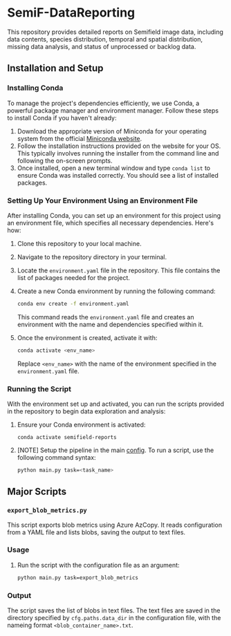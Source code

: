 # SemiF-DataReporting
This repository provides detailed reports on Semifield image data, including data contents, species distribution, temporal and spatial distribution, missing data analysis, and status of unprocessed or backlog data.

## Installation and Setup

### Installing Conda
To manage the project's dependencies efficiently, we use Conda, a powerful package manager and environment manager. Follow these steps to install Conda if you haven't already:

1. Download the appropriate version of Miniconda for your operating system from the official [Miniconda website](https://docs.anaconda.com/free/miniconda/).
2. Follow the installation instructions provided on the website for your OS. This typically involves running the installer from the command line and following the on-screen prompts.
3. Once installed, open a new terminal window and type `conda list` to ensure Conda was installed correctly. You should see a list of installed packages.


### Setting Up Your Environment Using an Environment File
After installing Conda, you can set up an environment for this project using an environment file, which specifies all necessary dependencies. Here's how:

1. Clone this repository to your local machine.
2. Navigate to the repository directory in your terminal.
3. Locate the `environment.yaml` file in the repository. This file contains the list of packages needed for the project.
4. Create a new Conda environment by running the following command:
   ```bash
   conda env create -f environment.yaml
   ```
   This command reads the `environment.yaml` file and creates an environment with the name and dependencies specified within it.

5. Once the environment is created, activate it with:
   ```bash
   conda activate <env_name>
   ```
   Replace `<env_name>` with the name of the environment specified in the `environment.yaml` file.


### Running the Script
With the environment set up and activated, you can run the scripts provided in the repository to begin data exploration and analysis:

1. Ensure your Conda environment is activated:
   ```
   conda activate semifield-reports
   ```
2. [NOTE] Setup the pipeline in the main [config](conf/config.yaml#L11). To run a script, use the following command syntax:
   ```bash
   python main.py task=<task_name>
   ```


## Major Scripts

### `export_blob_metrics.py`

This script exports blob metrics using Azure AzCopy. It reads configuration from a YAML file and lists blobs, saving the output to text files.

### Usage

1. Run the script with the configuration file as an argument:

    ```bash
    python main.py task=export_blob_metrics
    ```

### Output

The script saves the list of blobs in text files. The text files are saved in the directory specified by `cfg.paths.data_dir` in the configuration file, with the nameing format `<blob_container_name>.txt`.

